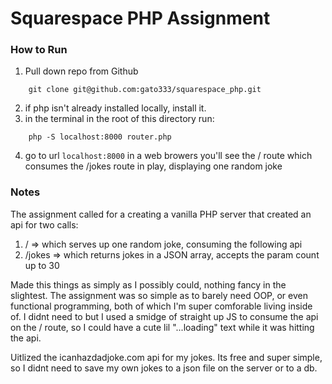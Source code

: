 # Squarespace PHP Assignment

### How to Run
1. Pull down repo from Github
```
	git clone git@github.com:gato333/squarespace_php.git
```
2. if php isn't already installed locally, install it.
3. in the terminal in the root of this directory run:
```
	php -S localhost:8000 router.php
```
4. go to url `localhost:8000` in a web browers
	you'll see the / route which consumes the /jokes route in play, displaying one random joke

### Notes
The assignment called for a creating a vanilla PHP server that created an api for two calls:
1. / => which serves up one random joke, consuming the following api
2. /jokes => which returns jokes in a JSON array, accepts the param count up to 30

Made this things as simply as I possibly could, nothing fancy in the slightest. The assignment was so simple as to barely need OOP, or even functional programming, both of which I'm super comforable living inside of.
I didnt need to but I used a smidge of straight up JS to consume the api on the / route, so I could have a cute lil "...loading" text while it was hitting the api.

Uitlized the icanhazdadjoke.com api for my jokes. Its free and super simple, so I didnt need to save my own jokes to a json file on the server or to a db.